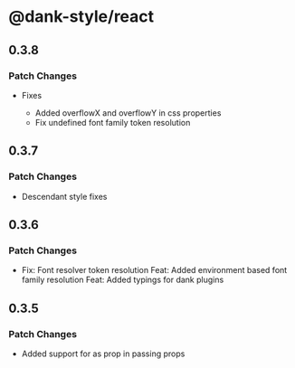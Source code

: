 # @dank-style/react

## 0.3.8

### Patch Changes

- Fixes

  - Added overflowX and overflowY in css properties
  - Fix undefined font family token resolution

## 0.3.7

### Patch Changes

- Descendant style fixes

## 0.3.6

### Patch Changes

- Fix: Font resolver token resolution
  Feat: Added environment based font family resolution
  Feat: Added typings for dank plugins

## 0.3.5

### Patch Changes

- Added support for as prop in passing props
